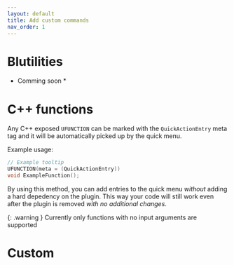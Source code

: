 ```yaml
---
layout: default
title: Add custom commands
nav_order: 1
---
```


# Blutilities

* Comming soon *

# C++ functions

Any C++ exposed `UFUNCTION` can be marked with the `QuickActionEntry` meta tag and it will be automatically picked up by the quick menu.

Example usage:
```c++
// Example tooltip
UFUNCTION(meta = (QuickActionEntry))
void ExampleFunction();
```

By using this method, you can add entries to the quick menu *without* adding a hard depedency on the plugin. This way your code will still work even after the plugin is removed *with no additional changes*.

{: .warning }
Currently only functions with no input arguments are supported

# Custom

